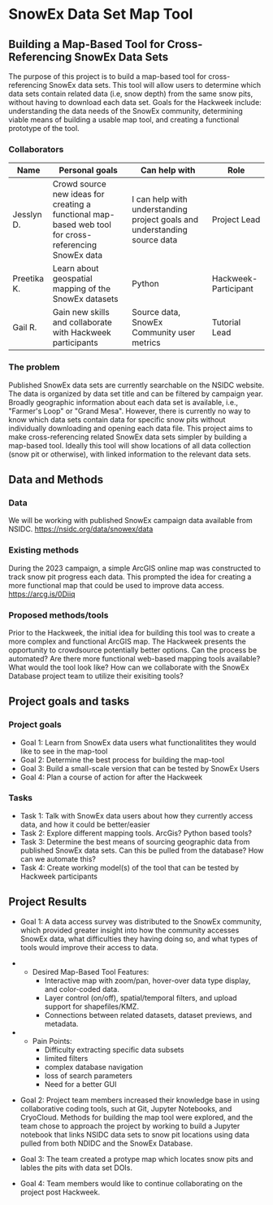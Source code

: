 # SnowEx Data Set Map Tool

## Building a Map-Based Tool for Cross-Referencing SnowEx Data Sets

The purpose of this project is to build a map-based tool for cross-referencing SnowEx data sets. This tool will allow users to determine which data sets contain related data (i.e, snow depth) from the same snow pits, without having to download each data set. Goals for the Hackweek include: understanding the data needs of the SnowEx community, determining viable means of building a usable map tool, and creating a functional prototype of the tool.

### Collaborators

| Name | Personal goals | Can help with | Role |
| ------------- | ------------- | ------------- | ------------- |
| Jesslyn D. | Crowd source new ideas for creating a functional map-based web tool for cross-referencing SnowEx data  | I can help with understanding project goals and understanding source data  | Project Lead |
| Preetika K. | Learn about geospatial mapping of the SnowEx datasets | Python | Hackweek-Participant |
| Gail R. | Gain new skills and collaborate with Hackweek participants | Source data, SnowEx Community user metrics | Tutorial Lead |

### The problem

Published SnowEx data sets are currently searchable on the NSIDC website. The data is organized by data set title and can be filtered by campaign year. Broadly geographic information about each data set is available, i.e., "Farmer's Loop" or "Grand Mesa". However, there is currently no way to know which data sets contain data for specific snow pits without individually downloading and opening each data file. This project aims to make cross-referencing related SnowEx data sets simpler by building a map-based tool. Ideally this tool will show locations of all data collection (snow pit or otherwise), with linked information to the relevant data sets.

## Data and Methods

### Data

We will be working with published SnowEx campaign data available from NSIDC. https://nsidc.org/data/snowex/data

### Existing methods

During the 2023 campaign, a simple ArcGIS online map was constructed to track snow pit progress each data. This prompted the idea for creating a more functional map that could be used to improve data access. https://arcg.is/0Diiq

### Proposed methods/tools

Prior to the Hackweek, the initial idea for building this tool was to create a more complex and functional ArcGIS map. The Hackweek presents the opportunity to crowdsource potentially better options. Can the process be automated? Are there more functional web-based mapping tools available? What would the tool look like? How can we collaborate with the SnowEx Database project team to utilize their exisiting tools?

## Project goals and tasks

### Project goals

* Goal 1: Learn from SnowEx data users what functionalitites they would like to see in the map-tool
* Goal 2: Determine the best process for building the map-tool
* Goal 3: Build a small-scale version that can be tested by SnowEx Users
* Goal 4: Plan a course of action for after the Hackweek

### Tasks 

* Task 1: Talk with SnowEx data users about how they currently access data, and how it could be better/easier
* Task 2: Explore different mapping tools. ArcGis? Python based tools? 
* Task 3: Determine the best means of sourcing geographic data from published SnowEx data sets. Can this be pulled from the database? How can we automate this?
* Task 4: Create working model(s) of the tool that can be tested by Hackweek participants

## Project Results

* Goal 1: A data access survey was distributed to the SnowEx community, which provided greater insight into how the community accesses SnowEx data, what difficulties they having doing so, and what types of tools would improve their access to data.

* * Desired Map-Based Tool Features:
      - Interactive map with zoom/pan, hover-over data type display, and color-coded data.
      - Layer control (on/off), spatial/temporal filters, and upload support for shapefiles/KMZ.
      - Connections between related datasets, dataset previews, and metadata.

* * Pain Points:
      - Difficulty extracting specific data subsets
      - limited filters
      - complex database navigation
      - loss of search parameters
      - Need for a better GUI
  
* Goal 2: Project team members increased their knowledge base in using collaborative coding tools, such at Git, Jupyter Notebooks, and CryoCloud. Methods for building the map tool were explored, and the team chose to approach the project by working to build a Jupyter notebook that links NSIDC data sets to snow pit locations using data pulled from both NDIDC and the SnowEx Database.
* Goal 3: The team created a protype map which locates snow pits and lables the pits with data set DOIs.
* Goal 4: Team members would like to continue collaborating on the project post Hackweek.

